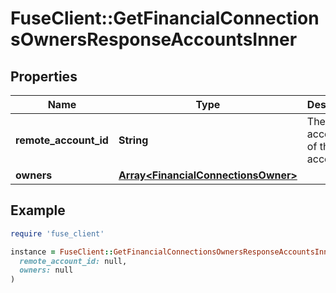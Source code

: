 # FuseClient::GetFinancialConnectionsOwnersResponseAccountsInner

## Properties

| Name | Type | Description | Notes |
| ---- | ---- | ----------- | ----- |
| **remote_account_id** | **String** | The remote account id of the account |  |
| **owners** | [**Array&lt;FinancialConnectionsOwner&gt;**](FinancialConnectionsOwner.md) |  |  |

## Example

```ruby
require 'fuse_client'

instance = FuseClient::GetFinancialConnectionsOwnersResponseAccountsInner.new(
  remote_account_id: null,
  owners: null
)
```

